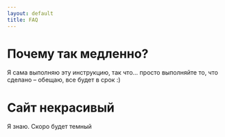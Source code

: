 ```yaml
---
layout: default
title: FAQ
---
```


# Почему так медленно?

Я сама выполняю эту инструкцию, так что... просто выполняйте то, что сделано – обещаю, все будет в срок :)

# Сайт некрасивый

Я знаю. Скоро будет темный
